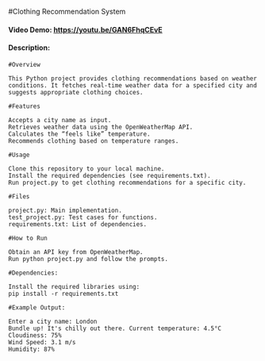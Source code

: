 #Clothing Recommendation System
#### Video Demo:  <https://youtu.be/GAN6FhqCEvE>
#### Description:
    #Overview

    This Python project provides clothing recommendations based on weather conditions. It fetches real-time weather data for a specified city and suggests appropriate clothing choices.

    #Features

    Accepts a city name as input.
    Retrieves weather data using the OpenWeatherMap API.
    Calculates the “feels like” temperature.
    Recommends clothing based on temperature ranges.

    #Usage

    Clone this repository to your local machine.
    Install the required dependencies (see requirements.txt).
    Run project.py to get clothing recommendations for a specific city.

    #Files

    project.py: Main implementation.
    test_project.py: Test cases for functions.
    requirements.txt: List of dependencies.

    #How to Run

    Obtain an API key from OpenWeatherMap.
    Run python project.py and follow the prompts.

    #Dependencies:

    Install the required libraries using:
    pip install -r requirements.txt

    #Example Output:

    Enter a city name: London
    Bundle up! It's chilly out there. Current temperature: 4.5°C
    Cloudiness: 75%
    Wind Speed: 3.1 m/s
    Humidity: 87%
